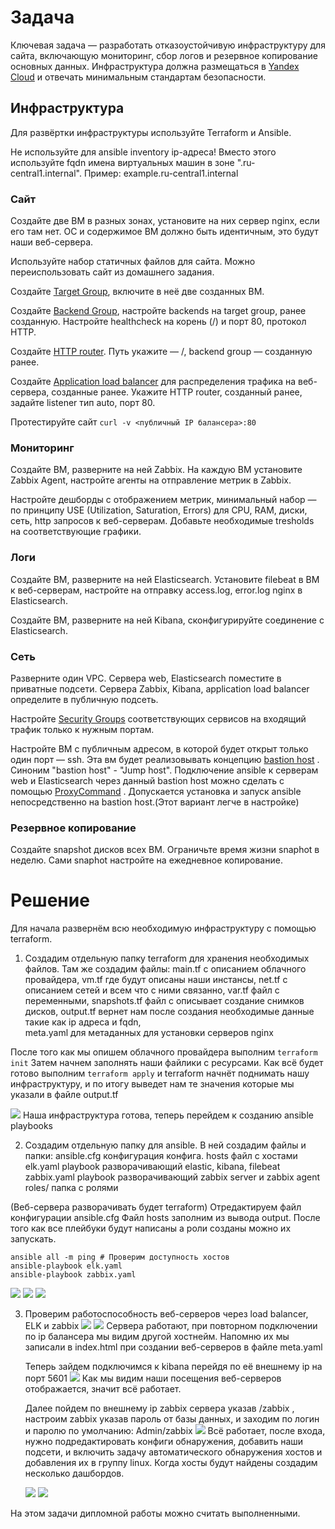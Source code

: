 # Задача

Ключевая задача — разработать отказоустойчивую инфраструктуру для сайта, включающую мониторинг, сбор логов и резервное копирование основных данных. Инфраструктура должна размещаться в [Yandex Cloud](https://cloud.yandex.com/) и отвечать минимальным стандартам безопасности.

## Инфраструктура

Для развёртки инфраструктуры используйте Terraform и Ansible.

Не используйте для ansible inventory ip-адреса! Вместо этого используйте fqdn имена виртуальных машин в зоне ".ru-central1.internal". Пример: example.ru-central1.internal

### Сайт

Создайте две ВМ в разных зонах, установите на них сервер nginx, если его там нет. ОС и содержимое ВМ должно быть идентичным, это будут наши веб-сервера.

Используйте набор статичных файлов для сайта. Можно переиспользовать сайт из домашнего задания.

Создайте [Target Group](https://cloud.yandex.com/docs/application-load-balancer/concepts/target-group), включите в неё две созданных ВМ.

Создайте [Backend Group](https://cloud.yandex.com/docs/application-load-balancer/concepts/backend-group), настройте backends на target group, ранее созданную. Настройте healthcheck на корень (/) и порт 80, протокол HTTP.

Создайте [HTTP router](https://cloud.yandex.com/docs/application-load-balancer/concepts/http-router). Путь укажите — /, backend group — созданную ранее.

Создайте [Application load balancer](https://cloud.yandex.com/en/docs/application-load-balancer/) для распределения трафика на веб-сервера, созданные ранее. Укажите HTTP router, созданный ранее, задайте listener тип auto, порт 80.

Протестируйте сайт `curl -v <публичный IP балансера>:80`

### [](https://github.com/netology-code/sys-diplom/tree/diplom-zabbix#%D0%BC%D0%BE%D0%BD%D0%B8%D1%82%D0%BE%D1%80%D0%B8%D0%BD%D0%B3)Мониторинг

Создайте ВМ, разверните на ней Zabbix. На каждую ВМ установите Zabbix Agent, настройте агенты на отправление метрик в Zabbix.

Настройте дешборды с отображением метрик, минимальный набор — по принципу USE (Utilization, Saturation, Errors) для CPU, RAM, диски, сеть, http запросов к веб-серверам. Добавьте необходимые tresholds на соответствующие графики.

### [](https://github.com/netology-code/sys-diplom/tree/diplom-zabbix#%D0%BB%D0%BE%D0%B3%D0%B8)Логи

Cоздайте ВМ, разверните на ней Elasticsearch. Установите filebeat в ВМ к веб-серверам, настройте на отправку access.log, error.log nginx в Elasticsearch.

Создайте ВМ, разверните на ней Kibana, сконфигурируйте соединение с Elasticsearch.

### [](https://github.com/netology-code/sys-diplom/tree/diplom-zabbix#%D1%81%D0%B5%D1%82%D1%8C)Сеть

Разверните один VPC. Сервера web, Elasticsearch поместите в приватные подсети. Сервера Zabbix, Kibana, application load balancer определите в публичную подсеть.

Настройте [Security Groups](https://cloud.yandex.com/docs/vpc/concepts/security-groups) соответствующих сервисов на входящий трафик только к нужным портам.

Настройте ВМ с публичным адресом, в которой будет открыт только один порт — ssh. Эта вм будет реализовывать концепцию [bastion host](https://cloud.yandex.ru/docs/tutorials/routing/bastion) . Синоним "bastion host" - "Jump host". Подключение ansible к серверам web и Elasticsearch через данный bastion host можно сделать с помощью [ProxyCommand](https://docs.ansible.com/ansible/latest/network/user_guide/network_debug_troubleshooting.html#network-delegate-to-vs-proxycommand) . Допускается установка и запуск ansible непосредственно на bastion host.(Этот вариант легче в настройке)

### [](https://github.com/netology-code/sys-diplom/tree/diplom-zabbix#%D1%80%D0%B5%D0%B7%D0%B5%D1%80%D0%B2%D0%BD%D0%BE%D0%B5-%D0%BA%D0%BE%D0%BF%D0%B8%D1%80%D0%BE%D0%B2%D0%B0%D0%BD%D0%B8%D0%B5)Резервное копирование

Создайте snapshot дисков всех ВМ. Ограничьте время жизни snaphot в неделю. Сами snaphot настройте на ежедневное копирование.

# Решение

Для начала развернём всю необходимую инфраструктуру с помощью terraform.
1. Создадим отдельную папку terraform для хранения необходимых файлов. Там же создадим файлы: 
	main.tf с описанием облачного провайдера,
	vm.tf где будут описаны наши инстансы,
	net.tf с описанием сетей и всем что с ними связанно,
	var.tf файл с переменными,
	snapshots.tf файл с описывает создание снимков дисков,
	output.tf вернет нам после создания необходимые данные такие как ip адреса и fqdn,\
	meta.yaml для метаданных для установки серверов nginx

После того как мы опишем облачного провайдера выполним `terraform init`
Затем начнем заполнять наши файлики с ресурсами. Как всё будет готово выполним `terraform apply`  и terraform начнёт поднимать нашу инфраструктуру, и по итогу выведет нам те значения которые мы указали в файле output.tf 


![](attachmants/2023-11-30_17-21-50.png)
Наша инфраструктура готова, теперь перейдем к созданию ansible playbooks

2. Создадим отдельную папку для ansible. В ней создадим файлы и папки:
    ansible.cfg конфигурация конфига.
    hosts файл с хостами
    elk.yaml playbook разворачивающий elastic, kibana, filebeat
    zabbix.yaml playbook разворачивающий zabbix server и zabbix agent
    roles/ папка с ролями 

(Веб-сервера разворачивать будет terraform)
Отредактируем файл конфигурации ansible.cfg
Файл hosts заполним из вывода output.
После того как все плейбуки будут написаны а роли созданы можно их запускать.

```
ansible all -m ping # Проверим доступность хостов
ansible-playbook elk.yaml
ansible-playbook zabbix.yaml
```

![](attachmants/2023-11-29_16-30-01.png)
![](attachmants/2023-11-30_14-06-22.png)
![](attachmants/2023-11-30_14-11-48.png)


3. Проверим работоспособность веб-серверов через load balancer, ELK и zabbix
	![](attachmants/2023-11-30_14-13-20.png)
	![](attachmants/2023-11-30_14-12-59.png)
	Сервера работают, при повторном подключении по ip балансера мы видим другой хостнейм. Напомню их мы записали в index.html при создании веб-серверов в файле meta.yaml
	
	
	Теперь зайдем подключимся к kibana перейдя по её внешнему ip на порт 5601
	![](attachmants/2023-11-30_14-14-28.png)
	Как мы видим наши посещения веб-серверов отображается, значит всё работает.
	
	Далее пойдем по внешнему ip zabbix сервера указав /zabbix , настроим zabbix указав пароль от базы данных, и заходим по логин и паролю по умолчанию: Admin/zabbix
	![](attachmants/2023-11-30_16-44-44.png)
	Всё работает, после входа, нужно подредактировать конфиги обнаружения, добавить наши подсети, и включить задачу автоматического обнаружения хостов и добавления их в группу linux. Когда хосты будут найдены создадим несколько дашбордов.
	
	![](attachmants/2023-11-30_16-44-25.png)
	![](attachmants/2023-11-30_16-43-57.png)

На этом задачи дипломной работы можно считать выполненными.



